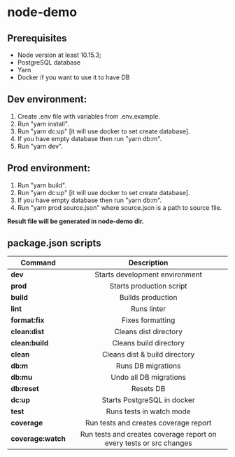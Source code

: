 # node-demo

## Prerequisites

- Node version at least 10.15.3;
- PostgreSQL database
- Yarn
- Docker if you want to use it to have DB

## Dev environment:

1. Create .env file with variables from .env.example.
2. Run "yarn install".
3. Run "yarn dc:up" [it will use docker to set create database].
4. If you have empty database then run "yarn db:m".
5. Run "yarn dev".

## Prod environment:

1. Run "yarn build".
2. Run "yarn dc:up" [it will use docker to set create database].
3. If you have empty database then run "yarn db:m".
4. Run "yarn prod source.json" where source.json is a path to source file.

**Result file will be generated in node-demo dir.**

## package.json scripts

| Command            |                             Description                             |
| ------------------ | :-----------------------------------------------------------------: |
| **dev**            |                   Starts development environment                    |
| **prod**           |                      Starts production script                       |
| **build**          |                          Builds production                          |
| **lint**           |                             Runs linter                             |
| **format:fix**     |                          Fixes formatting                           |
| **clean:dist**     |                        Cleans dist directory                        |
| **clean:build**    |                       Cleans build directory                        |
| **clean**          |                    Cleans dist & build directory                    |
| **db:m**           |                         Runs DB migrations                          |
| **db:mu**          |                       Undo all DB migrations                        |
| **db:reset**       |                              Resets DB                              |
| **dc:up**          |                     Starts PostgreSQL in docker                     |
| **test**           |                      Runs tests in watch mode                       |
| **coverage**       |                Run tests and creates coverage report                |
| **coverage:watch** | Run tests and creates coverage report on every tests or src changes |
